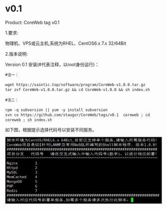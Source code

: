 # v0.1

Product: CoreWeb tag v0.1

1.要求:

物理机、VPS或云主机,系统为RHEL、CentOS6.x 7.x 32/64Bit

2.版本说明:

Version 0.1 安装(#代表注释，以root身份运行)：
```
#法一：

wget https://saintic.top/software/program/CoreWeb-v1.0.0.tar.gz
tar zxf CoreWeb-v1.0.0.tar.gz && cd CoreWeb-v1.0.0 && sh index.sh

#法二：

rpm -q subversion || yum -y install subversion
svn co https://github.com/staugur/CoreWeb/tags/v0.1  coreweb ; cd coreweb ; sh index.sh
```
如下图，根据提示选择代码号以安装不同服务。

![](../imgs/coreweb.png)
